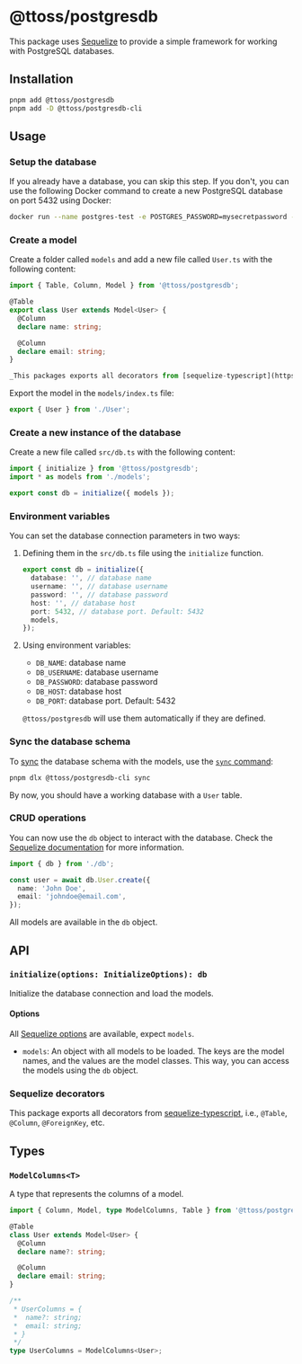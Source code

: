 # @ttoss/postgresdb

This package uses [Sequelize](https://sequelize.org/) to provide a simple framework for working with PostgreSQL databases.

## Installation

```bash
pnpm add @ttoss/postgresdb
pnpm add -D @ttoss/postgresdb-cli
```

## Usage

### Setup the database

If you already have a database, you can skip this step. If you don't, you can use the following Docker command to create a new PostgreSQL database on port 5432 using Docker:

```bash
docker run --name postgres-test -e POSTGRES_PASSWORD=mysecretpassword -d -p 5432:5432 postgres
```

### Create a model

Create a folder called `models` and add a new file called `User.ts` with the following content:

```typescript
import { Table, Column, Model } from '@ttoss/postgresdb';

@Table
export class User extends Model<User> {
  @Column
  declare name: string;

  @Column
  declare email: string;
}

_This packages exports all decorators from [sequelize-typescript](https://github.com/sequelize/sequelize-typescript), so you can use them to define your models._
```

Export the model in the `models/index.ts` file:

```typescript
export { User } from './User';
```

### Create a new instance of the database

Create a new file called `src/db.ts` with the following content:

```typescript
import { initialize } from '@ttoss/postgresdb';
import * as models from './models';

export const db = initialize({ models });
```

### Environment variables

You can set the database connection parameters in two ways:

1. Defining them in the `src/db.ts` file using the `initialize` function.

   ```typescript
   export const db = initialize({
     database: '', // database name
     username: '', // database username
     password: '', // database password
     host: '', // database host
     port: 5432, // database port. Default: 5432
     models,
   });
   ```

2. Using environment variables:

   - `DB_NAME`: database name
   - `DB_USERNAME`: database username
   - `DB_PASSWORD`: database password
   - `DB_HOST`: database host
   - `DB_PORT`: database port. Default: 5432

   `@ttoss/postgresdb` will use them automatically if they are defined.

### Sync the database schema

To [sync](https://sequelize.org/docs/v6/core-concepts/model-basics/#model-synchronization) the database schema with the models, use the [`sync` command](../postgresdb-cli/):

```bash
pnpm dlx @ttoss/postgresdb-cli sync
```

By now, you should have a working database with a `User` table.

### CRUD operations

You can now use the `db` object to interact with the database. Check the [Sequelize documentation](https://sequelize.org/master/manual/model-querying-basics.html) for more information.

```typescript
import { db } from './db';

const user = await db.User.create({
  name: 'John Doe',
  email: 'johndoe@email.com',
});
```

All models are available in the `db` object.

## API

### `initialize(options: InitializeOptions): db`

Initialize the database connection and load the models.

#### Options

All [Sequelize options](https://sequelize.org/api/v6/class/src/sequelize.js~sequelize#instance-constructor-constructor) are available, expect `models`.

- `models`: An object with all models to be loaded. The keys are the model names, and the values are the model classes. This way, you can access the models using the `db` object.

### Sequelize decorators

This package exports all decorators from [sequelize-typescript](https://www.npmjs.com/package/sequelize-typescript), i.e., `@Table`, `@Column`, `@ForeignKey`, etc.

## Types

### `ModelColumns<T>`

A type that represents the columns of a model.

```typescript
import { Column, Model, type ModelColumns, Table } from '@ttoss/postgresdb';

@Table
class User extends Model<User> {
  @Column
  declare name?: string;

  @Column
  declare email: string;
}

/**
 * UserColumns = {
 *  name?: string;
 *  email: string;
 * }
 */
type UserColumns = ModelColumns<User>;
```
